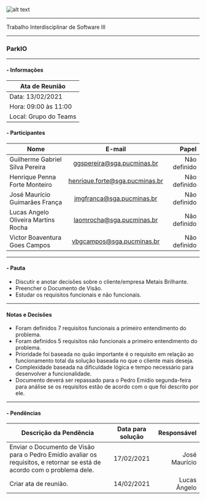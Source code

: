 ![alt text](https://i.imgur.com/4B1IxdA.png "Logo Puc")

***

Trabalho Interdisciplinar de Software III

------
### ParkIO

___


####  - Informações
| Ata de Reunião          |
| -------------           |
| Data: 13/02/2021        |
| Hora: 09:00 às 11:00    |
| Local: Grupo do Teams   |

#### - Participantes
| Nome                                 | E-mail                          | Papel            |
| -------------                        | :-------------:                 | -----:           |
| Guilherme Gabriel Silva Pereira      | ggspereira@sga.pucminas.br      | Não definido     |
| Henrique Penna Forte Monteiro        | henrique.forte@sga.pucminas.br  | Não definido     |
| José Maurício Guimarães França       | jmgfranca@sga.pucminas.br       | Não definido     |
| Lucas Angelo Oliveira Martins Rocha  | laomrocha@sga.pucminas.br       | Não definido     |
| Victor Boaventura Goes Campos        | vbgcampos@sga.pucminas.br       | Não definido     |

___

#### - Pauta

- Discutir e anotar decisões sobre o cliente/empresa Metais Brilhante.
- Preencher o Documento de Visão.
- Estudar os requisitos funcionais e não funcionais.

___

#### Notas e Decisões

- Foram definidos 7 requisitos funcionais a primeiro entendimento do problema.
- Foram definidos 5 requisitos não funcionais a primeiro entendimento do problema.
- Prioridade foi baseada no quão importante é o requisito em relação ao funcionamento total da solução baseada no que o cliente mais deseja.
- Complexidade baseada na dificuldade lógica e tempo necessário para desenvolver a funcionalidade.
- Documento deverá ser repassado para o Pedro Emídio segunda-feira para análise se os requisitos estão de acordo com o que foi descrito por ele.

___

#### - Pendências

| Descrição da Pendência               | Data para solução               | Responsável          |
| -------------                        | :-------------:                 | -----:               |
| Enviar o Documento de Visão para o Pedro Emídio avaliar os requisitos, e retornar se está de acordo com o problema dele.                | 17/02/2021                      | José Maurício        |
| Criar ata de reunião.                 | 14/02/2021                      | Lucas Ângelo         |
